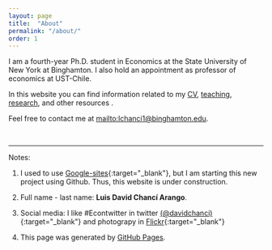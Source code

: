 ```yaml
---
layout: page
title:  "About"
permalink: "/about/"
order: 1
---
```


I am a fourth-year Ph.D. student in Economics at the State University of New York at Binghamton. I also hold an appointment as professor of economics at UST-Chile.

In this website you can find information related to my [CV](/CV), [teaching](/teaching/), [research](/research/), and other resources .

Feel free to contact me at <mailto:lchanci1@binghamton.edu>.

$$\,$$

------
Notes:

1.  I used to use [Google-sites](https://sites.google.com/site/davidchanci){:target="\_blank"}, but I am starting this new project using Github. Thus, this website is under construction.

2.  Full name - last name: **Luis David Chancí Arango**.

3.  Social media: I like #Econtwitter in twitter [(@davidchanci)](http://twitter.com/davidchanci){:target="\_blank"} and photograpy in  [Flickr](https://www.flickr.com/davidchanci/){:target="\_blank"}

4.  This page was generated by [GitHub Pages](https://pages.github.com/).

